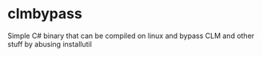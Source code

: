# clmbypass
Simple C# binary that can be compiled on linux and bypass CLM and other stuff by abusing installutil
